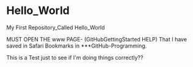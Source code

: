 # Hello_World
My First Repository_Called Hello_World

MUST OPEN THE www PAGE- (GitHubGettingStarted HELP) That I have saved in Safari Bookmarks in 
***GitHub-Programming.

This is a Test just to see if I'm doing things correctly?? 
